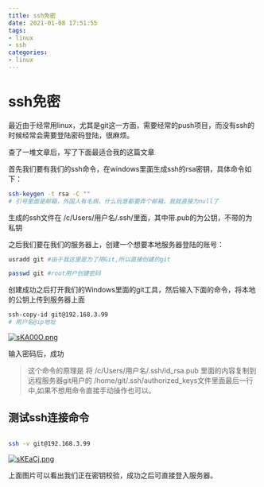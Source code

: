 ```yaml
---
title: ssh免密
date: 2021-01-08 17:51:55
tags:
- linux
- ssh
categories:
- linux
---
```



# ssh免密

最近由于经常用linux，尤其是git这一方面，需要经常的push项目，而没有ssh的时候经常会需要登陆密码登陆，很麻烦。


查了一堆文章后，写了下面最适合我的这篇文章

首先我们要有我们的ssh命令，在windows里面生成ssh的rsa密钥，具体命令如下：

```bash
ssh-keygen -t rsa -C ""
# 引号里面是邮箱，外国人有毛病，什么玩意都要弄个邮箱，我就直接为null了

```

生成的ssh文件在 /c/Users/用户名/.ssh/里面，其中带.pub的为公钥，不带的为私钥

之后我们要在我们的服务器上，创建一个想要本地服务器登陆的账号：

```bash
usradd git #由于我这里是为了用Git,所以直接创建的git

passwd git #root用户创建密码

```

创建成功之后打开我们的Windows里面的git工具，然后输入下面的命令，将本地的公钥上传到服务器上面


```bash
ssh-copy-id git@192.168.3.99
# 用户名@ip地址
```

[![sKA00O.png](https://s3.ax1x.com/2021/01/08/sKA00O.png)](https://imgchr.com/i/sKA00O)

输入密码后，成功

> 这个命令的原理是 将 /c/Users/用户名/.ssh/id_rsa.pub 里面的内容复制到 远程服务器git用户的 /home/git/.ssh/authorized_keys文件里面最后一行中,如果不想用命令直接手动操作也可以。


## 测试ssh连接命令

```bash

ssh -v git@192.168.3.99
```

[![sKEaCj.png](https://s3.ax1x.com/2021/01/08/sKEaCj.png)](https://imgchr.com/i/sKEaCj)

上面图片可以看出我们正在密钥校验，成功之后可直接登入服务器。
